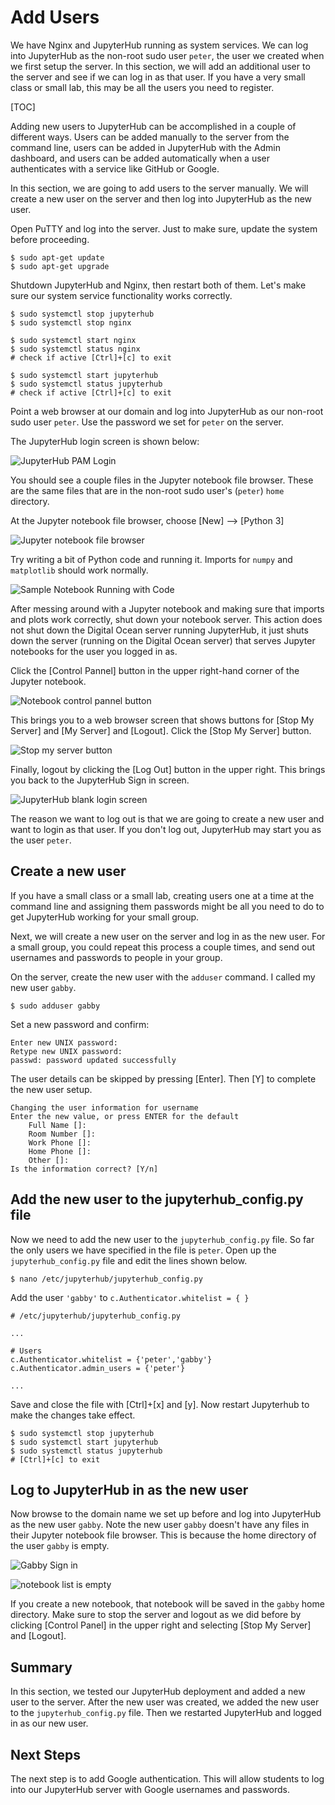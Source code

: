 # Add Users

We have Nginx and JupyterHub running as system services. We can log into JupyterHub as the non-root sudo user ```peter```, the user we created when we first setup the server. In this section, we will add an additional user to the server and see if we can log in as that user. If you have a very small class or small lab, this may be all the users you need to register.

[TOC]

Adding new users to JupyterHub can be accomplished in a couple of different ways. Users can be added manually to the server from the command line, users can be added in JupyterHub with the Admin dashboard, and users can be added automatically when a user authenticates with a service like GitHub or Google.

In this section, we are going to add users to the server manually. We will create a new user on the server and then log into JupyterHub as the new user.

Open PuTTY and log into the server. Just to make sure, update the system before proceeding.

```text
$ sudo apt-get update
$ sudo apt-get upgrade
```

Shutdown JupyterHub and Nginx, then restart both of them. Let's make sure our system service functionality works correctly.

```text
$ sudo systemctl stop jupyterhub
$ sudo systemctl stop nginx

$ sudo systemctl start nginx
$ sudo systemctl status nginx
# check if active [Ctrl]+[c] to exit

$ sudo systemctl start jupyterhub
$ sudo systemctl status jupyterhub
# check if active [Ctrl]+[c] to exit
```

Point a web browser at our domain and log into JupyterHub as our non-root sudo user ```peter```. Use the password we set for ```peter``` on the server.

The JupyterHub login screen is shown below:

![JupyterHub PAM Login](images/jupyterhub_pam_spawner_login.png)

You should see a couple files in the Jupyter notebook file browser. These are the same files that are in the non-root sudo user's (```peter```) ```home``` directory.

At the Jupyter notebook file browser, choose [New] --> [Python 3]

![Jupyter notebook file browser](images/nb_file_browser_new_notebook.png)

Try writing a bit of Python code and running it. Imports for ```numpy``` and ```matplotlib``` should work normally.

![Sample Notebook Running with Code](images/nb_sample_code.png)

After messing around with a Jupyter notebook and making sure that imports and plots work correctly, shut down your notebook server. This action does not shut down the Digital Ocean server running JupyterHub, it just shuts down the server (running on the Digital Ocean server) that serves Jupyter notebooks for the user you logged in as.

Click the [Control Pannel] button in the upper right-hand corner of the Jupyter notebook.

![Notebook control pannel button](images/nb_control_pannel_button.png)

This brings you to a web browser screen that shows buttons for [Stop My Server] and [My Server] and [Logout]. Click the [Stop My Server] button.

![Stop my server button](images/nb_stop_my_server_button.png)

Finally, logout by clicking the [Log Out] button in the upper right. This brings you back to the JupyterHub Sign in screen.

![JupyterHub blank login screen](images/jh_empty_signin_screen.png)

The reason we want to log out is that we are going to create a new user and want to login as that user. If you don't log out, JupyterHub may start you as the user ```peter```.

## Create a new user

If you have a small class or a small lab, creating users one at a time at the command line and assigning them passwords might be all you need to do to get JupyterHub working for your small group.

Next, we will create a new user on the server and log in as the new user. For a small group, you could repeat this process a couple times, and send out usernames and passwords to people in your group.

On the server, create the new user with the ```adduser``` command. I called my new user ```gabby```.

```text
$ sudo adduser gabby
```

Set a new password and confirm:

```text
Enter new UNIX password:
Retype new UNIX password:
passwd: password updated successfully
```

The user details can be skipped by pressing [Enter]. Then [Y] to complete the new user setup.

```text
Changing the user information for username
Enter the new value, or press ENTER for the default
    Full Name []:
    Room Number []:
    Work Phone []:
    Home Phone []:
    Other []:
Is the information correct? [Y/n]
```

## Add the new user to the jupyterhub_config.py file

Now we need to add the new user to the ```jupyterhub_config.py``` file. So far the only users we have specified in the file is ```peter```. Open up the ```jupyterhub_config.py``` file and edit the lines shown below.

```tet
$ nano /etc/jupyterhub/jupyterhub_config.py
```

Add  the user ```'gabby'``` to ```c.Authenticator.whitelist = { }```

```text
# /etc/jupyterhub/jupyterhub_config.py

...

# Users
c.Authenticator.whitelist = {'peter','gabby'}
c.Authenticator.admin_users = {'peter'}

...
```

Save and close the file with [Ctrl]+[x] and [y]. Now restart Jupyterhub to make the changes take effect.

```text
$ sudo systemctl stop jupyterhub
$ sudo systemctl start jupyterhub
$ sudo systemctl status jupyterhub
# [Ctrl]+[c] to exit
```

## Log to JupyterHub in as the new user

Now browse to the domain name we set up before and log into JupyterHub as the new user ```gabby```. Note the new user ```gabby``` doesn't have any files in their Jupyter notebook file browser. This is because the home directory of the user ```gabby``` is empty.

![Gabby Sign in](images/jh_sign_in_gabby.png)

![notebook list is empty](images/nb_notebook_list_is_empty.png)

If you create a new notebook, that notebook will be saved in the ```gabby``` home directory. Make sure to stop the server and logout as we did before by clicking [Control Panel] in the upper right and selecting [Stop My Server] and [Logout].

## Summary

In this section, we tested our JupyterHub deployment and added a new user to the server. After the new user was created, we added the new user to the ```jupyterhub_config.py``` file. Then we restarted JupyterHub and logged in as our new user.

## Next Steps

The next step is to add Google authentication. This will allow students to log into our JupyterHub server with Google usernames and passwords.

<br>
